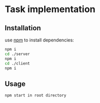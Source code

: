 # Task implementation
## Installation

use [npm](https://www.npmjs.com/) to install dependencies:

```bash
npm i
cd ./server
npm i
cd ./client
npm i
```

## Usage

```bash
npm start in root directory
```